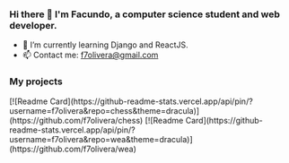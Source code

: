 ### Hi there 👋 I'm Facundo, a computer science student and web developer.

- 🌱 I’m currently learning Django and ReactJS.
- 📫 Contact me: f7olivera@gmail.com

### My projects
<div style="display: flex; justify-content: center">
  [![Readme Card](https://github-readme-stats.vercel.app/api/pin/?username=f7olivera&repo=chess&theme=dracula)](https://github.com/f7olivera/chess)
  [![Readme Card](https://github-readme-stats.vercel.app/api/pin/?username=f7olivera&repo=wea&theme=dracula)](https://github.com/f7olivera/wea)
</div>
